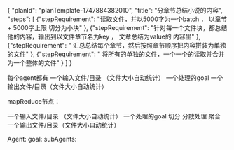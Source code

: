 {
  "planId": "planTemplate-1747884382010",
  "title": "分章节总结小说的内容",
  "steps": [
    {"stepRequirement": "读取文件，并以5000字为一个batch ， 以章节+ 5000字上限 切分为小块" },
    {"stepRequirement": "针对每一个文件块，都总结他的内容，输出到以文件章节名为key ， 文章总结为value的 内容里" },
    {"stepRequirement": " 汇总总结每个章节，然后按照章节顺序把内容拼装为单独的文件" },
    {"stepRequirement": " 将所有的单独的文件，一个一个的读取并合并为一个整体的文件" }
  ]
}





每个agent都有
一个输入文件/目录 （文件大小自动统计）
  一个处理的goal 
一个输出文件/目录（文件大小自动统计）



mapReduce节点：

一个输入文件/目录 （文件大小自动统计）
  一个处理的goal
    切分
    分散处理
    聚合
一个输出文件/目录（文件大小自动统计）



Agent:
  goal:
  subAgents:
    



